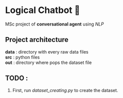 # Logical Chatbot 💬
MSc project of **conversational agent** using *NLP*

## Project architecture
**data** : directory with every raw data files </br>
**src** : python files </br>
**out** : directory where pops the dataset file

## TODO :
1. First, run *dataset_creating.py* to create the dataset.
